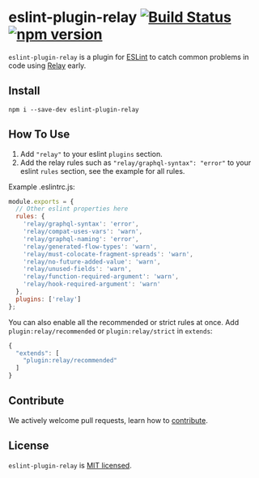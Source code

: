 # eslint-plugin-relay [![Build Status](https://travis-ci.org/relayjs/eslint-plugin-relay.svg?branch=master)](https://travis-ci.org/relayjs/eslint-plugin-relay) [![npm version](https://badge.fury.io/js/eslint-plugin-relay.svg)](http://badge.fury.io/js/eslint-plugin-relay)

`eslint-plugin-relay` is a plugin for [ESLint](http://eslint.org/) to catch common problems in code using [Relay](https://facebook.github.io/relay/) early.

## Install

`npm i --save-dev eslint-plugin-relay`

## How To Use

1.  Add `"relay"` to your eslint `plugins` section.
2.  Add the relay rules such as `"relay/graphql-syntax": "error"` to your eslint `rules` section, see the example for all rules.

Example .eslintrc.js:

```js
module.exports = {
  // Other eslint properties here
  rules: {
    'relay/graphql-syntax': 'error',
    'relay/compat-uses-vars': 'warn',
    'relay/graphql-naming': 'error',
    'relay/generated-flow-types': 'warn',
    'relay/must-colocate-fragment-spreads': 'warn',
    'relay/no-future-added-value': 'warn',
    'relay/unused-fields': 'warn',
    'relay/function-required-argument': 'warn',
    'relay/hook-required-argument': 'warn'
  },
  plugins: ['relay']
};
```

You can also enable all the recommended or strict rules at once.
Add `plugin:relay/recommended` or `plugin:relay/strict` in `extends`:

```js
{
  "extends": [
    "plugin:relay/recommended"
  ]
}
```

## Contribute

We actively welcome pull requests, learn how to [contribute](./CONTRIBUTING.md).

## License

`eslint-plugin-relay` is [MIT licensed](./LICENSE).
